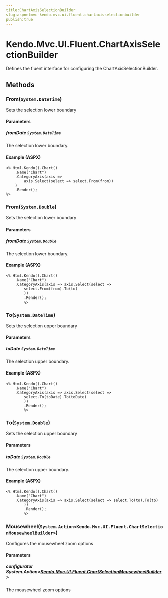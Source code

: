 ```yaml
---
title:ChartAxisSelectionBuilder
slug:aspnetmvc-kendo.mvc.ui.fluent.chartaxisselectionbuilder
publish:true
---
```


# Kendo.Mvc.UI.Fluent.ChartAxisSelectionBuilder
Defines the fluent interface for configuring the ChartAxisSelectionBuilder.



## Methods

### From(`System.DateTime`)
Sets the selection lower boundary


#### Parameters

##### fromDate `System.DateTime`
The selection lower boundary.




#### Example (ASPX)
    <% Html.Kendo().Chart()
        .Name("Chart")
        .CategoryAxis(axis =>
            axis.Select(select => select.From(from))
        )
        .Render();
    %>


### From(`System.Double`)
Sets the selection lower boundary


#### Parameters

##### fromDate `System.Double`
The selection lower boundary.




#### Example (ASPX)
    <% Html.Kendo().Chart()
        .Name("Chart")
        .CategoryAxis(axis => axis.Select(select =>
            select.From(from).To(to)
            ))
            .Render();
            %>


### To(`System.DateTime`)
Sets the selection upper boundary


#### Parameters

##### toDate `System.DateTime`
The selection upper boundary.




#### Example (ASPX)
    <% Html.Kendo().Chart()
        .Name("Chart")
        .CategoryAxis(axis => axis.Select(select =>
            select.To(toDate).To(toDate)
            ))
            .Render();
            %>


### To(`System.Double`)
Sets the selection upper boundary


#### Parameters

##### toDate `System.Double`
The selection upper boundary.




#### Example (ASPX)
    <% Html.Kendo().Chart()
        .Name("Chart")
        .CategoryAxis(axis => axis.Select(select => select.To(to).To(to)
            ))
            .Render();
            %>


### Mousewheel(`System.Action<Kendo.Mvc.UI.Fluent.ChartSelectionMousewheelBuilder>`)
Configures the mousewheel zoom options


#### Parameters

##### configurator System.Action<[Kendo.Mvc.UI.Fluent.ChartSelectionMousewheelBuilder](/kendo-ui/api/wrappers/aspnet-mvc/Kendo.Mvc.UI.Fluent/ChartSelectionMousewheelBuilder)>
The mousewheel zoom options






